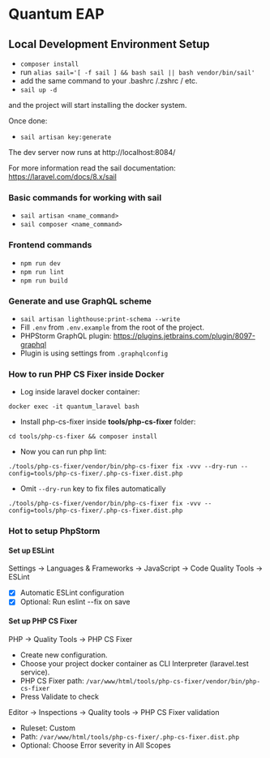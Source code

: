 # Quantum EAP

## Local Development Environment Setup

- `composer install`
- run `alias sail='[ -f sail ] && bash sail || bash vendor/bin/sail'`
- add the same command to your .bashrc /.zshrc / etc.
- `sail up -d`

and the project will start installing the docker system.

Once done:
- `sail artisan key:generate`
 
The dev server now runs at http://localhost:8084/

For more information read the sail documentation: https://laravel.com/docs/8.x/sail

### Basic commands for working with sail

- `sail artisan <name_command>`
- `sail composer <name_command>`

### Frontend commands

- `npm run dev`
- `npm run lint`
- `npm run build`

### Generate and use GraphQL scheme
- `sail artisan lighthouse:print-schema --write`
- Fill `.env` from `.env.example` from the root of the project. 
- PHPStorm GraphQL plugin: https://plugins.jetbrains.com/plugin/8097-graphql
- Plugin is using settings from `.graphqlconfig` 

### How to run PHP CS Fixer inside Docker

- Log inside laravel docker container: 

`docker exec -it quantum_laravel bash`

- Install php-cs-fixer inside **tools/php-cs-fixer** folder:

`cd tools/php-cs-fixer && composer install`

- Now you can run php lint:

`./tools/php-cs-fixer/vendor/bin/php-cs-fixer fix -vvv --dry-run --config=tools/php-cs-fixer/.php-cs-fixer.dist.php`

- Omit `--dry-run` key to fix files automatically

`./tools/php-cs-fixer/vendor/bin/php-cs-fixer fix -vvv --config=tools/php-cs-fixer/.php-cs-fixer.dist.php`

### Hot to setup PhpStorm

#### Set up ESLint
Settings → Languages & Frameworks → JavaScript → Code Quality Tools → ESLint

- [x] Automatic ESLint configuration
- [x] Optional: Run eslint --fix on save

#### Set up PHP CS Fixer
PHP → Quality Tools → PHP CS Fixer

- Create new configuration.
- Choose your project docker container as CLI Interpreter (laravel.test service).
- PHP CS Fixer path: `/var/www/html/tools/php-cs-fixer/vendor/bin/php-cs-fixer`
- Press Validate to check

Editor → Inspections → Quality tools → PHP CS Fixer validation

- Ruleset: Custom
- Path: `/var/www/html/tools/php-cs-fixer/.php-cs-fixer.dist.php`
- Optional: Choose Error severity in All Scopes
